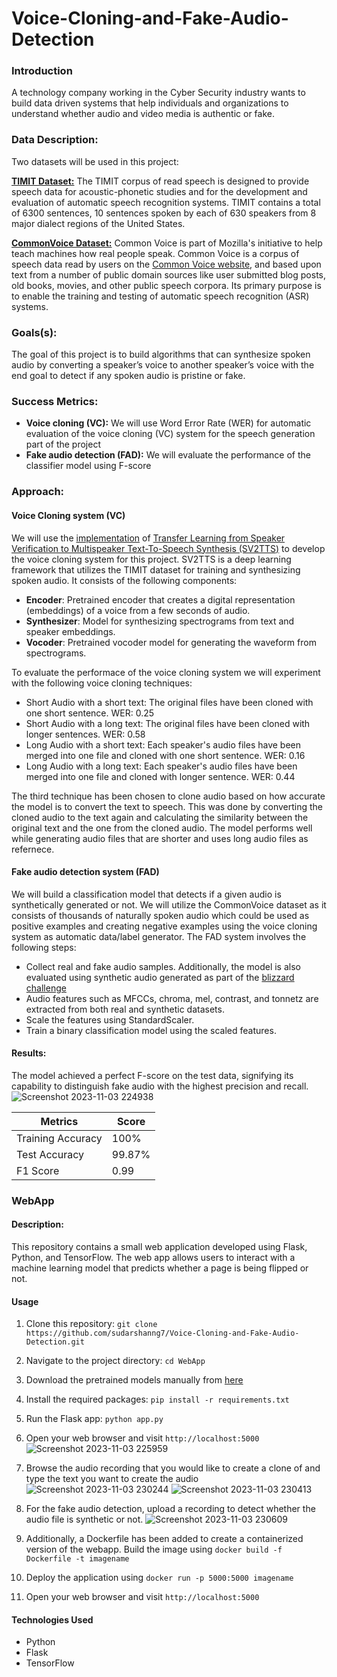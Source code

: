 # Voice-Cloning-and-Fake-Audio-Detection
### Introduction
A technology company working in the Cyber Security industry wants to build data driven systems that help individuals and organizations to understand whether audio and video media is authentic or fake.

### Data Description:
Two datasets will be used in this project:

[**TIMIT Dataset:**](https://github.com/philipperemy/timit) The TIMIT corpus of read speech is designed to provide speech data for acoustic-phonetic studies and for the development and evaluation of automatic speech recognition systems. TIMIT contains a total of 6300 sentences, 10 sentences spoken by each of 630 speakers from 8 major dialect regions of the United States.

[**CommonVoice Dataset:**](https://commonvoice.mozilla.org/en/datasets) Common Voice is part of Mozilla's initiative to help teach machines how real people speak. Common Voice is a corpus of speech data read by users on the [Common Voice website](https://commonvoice.mozilla.org/), and based upon text from a number of public domain sources like user submitted blog posts, old books, movies, and other public speech corpora. Its primary purpose is to enable the training and testing of automatic speech recognition (ASR) systems.

### Goals(s):
The goal of this project is to build algorithms that can synthesize spoken audio by converting a speaker’s voice to another speaker’s voice with the end goal to detect if any spoken audio is pristine or fake.

### Success Metrics:
* **Voice cloning (VC):** We will use Word Error Rate (WER) for automatic evaluation of the voice cloning (VC) system for the speech generation part of the project
* **Fake audio detection (FAD):** We will evaluate the performance of the classifier model using F-score 

### Approach:
#### Voice Cloning system (VC)
We will use the [implementation](https://github.com/CorentinJ/Real-Time-Voice-Cloning) of [Transfer Learning from Speaker Verification to Multispeaker Text-To-Speech Synthesis (SV2TTS)](https://arxiv.org/abs/1806.04558) to develop the voice cloning system for this project. SV2TTS is a deep learning framework that utilizes the TIMIT dataset for training and synthesizing spoken audio. It consists of the following components:
* **Encoder**: Pretrained encoder that creates a digital representation (embeddings) of a voice from a few seconds of audio.
* **Synthesizer**: Model for synthesizing spectrograms from text and speaker embeddings.
* **Vocoder**: Pretrained vocoder model for generating the waveform from spectrograms.

To evaluate the performace of the voice cloning system we will experiment with the following voice cloning techniques:
* Short Audio with a short text: The original files have been cloned with one short sentence. WER: 0.25
* Short Audio with a long text: The original files have been cloned with longer sentences. WER: 0.58
* Long Audio with a short text: Each speaker's audio files have been merged into one file and cloned with one short sentence. WER: 0.16
* Long Audio with a long text: Each speaker's audio files have been merged into one file and cloned with longer sentence. WER: 0.44

The third technique has been chosen to clone audio based on how accurate the model is to convert the text to speech. This was done by converting the cloned audio to the text again and calculating the similarity between the original text and the one from the cloned audio. The model performs well while generating audio files that are shorter and uses long audio files as refernece.

#### Fake audio detection system (FAD) 
We will build a classification model that detects if a given audio is synthetically generated or not. We will utilize the CommonVoice dataset as it consists of thousands of naturally spoken audio which could be used as positive examples and creating negative examples using the voice cloning system as automatic data/label generator. The FAD system involves the following steps:

* Collect real and fake audio samples. Additionally, the model is also evaluated using synthetic audio generated as part of the [blizzard challenge](https://www.cstr.ed.ac.uk/projects/blizzard/data.html)
* Audio features such as MFCCs, chroma, mel, contrast, and tonnetz are extracted from both real and synthetic datasets.
* Scale the features using StandardScaler.
* Train a binary classification model using the scaled features.

#### Results:
The model achieved a perfect F-score on the test data, signifying its capability to distinguish fake audio with the highest precision and recall.
![Screenshot 2023-11-03 224938](https://github.com/sudarshanng7/Voice-Cloning-and-Fake-Audio-Detection/assets/47222625/76c6604b-8f87-462f-adc1-94d03e88a201)

| Metrics | Score |
| --- | --- |
| Training Accuracy | 100%  |
| Test Accuracy | 99.87% |
| F1 Score | 0.99 |

### WebApp

#### Description:

This repository contains a small web application developed using Flask, Python, and TensorFlow. The web app allows users to interact with a machine learning model that predicts whether a page is being flipped or not.

#### Usage

1. Clone this repository: `git clone https://github.com/sudarshanng7/Voice-Cloning-and-Fake-Audio-Detection.git`
2. Navigate to the project directory: `cd WebApp`
3. Download the pretrained models manually from [here](https://github.com/CorentinJ/Real-Time-Voice-Cloning/wiki/Pretrained-models)
4. Install the required packages: `pip install -r requirements.txt`
5. Run the Flask app: `python app.py`
6. Open your web browser and visit `http://localhost:5000`
![Screenshot 2023-11-03 225959](https://github.com/sudarshanng7/Voice-Cloning-and-Fake-Audio-Detection/assets/47222625/a59e4cde-c7d6-4324-a4db-a2392344cfd2)
7. Browse the audio recording that you would like to create a clone of and type the text you want to create the audio
![Screenshot 2023-11-03 230244](https://github.com/sudarshanng7/Voice-Cloning-and-Fake-Audio-Detection/assets/47222625/7e7815e7-7bcc-49d2-84f5-1853fcb8317e)
![Screenshot 2023-11-03 230413](https://github.com/sudarshanng7/Voice-Cloning-and-Fake-Audio-Detection/assets/47222625/262e9826-fdd5-4fdf-b848-5dd739e22e46)
8. For the fake audio detection, upload a recording to detect whether the audio file is synthetic or not.
![Screenshot 2023-11-03 230609](https://github.com/sudarshanng7/Voice-Cloning-and-Fake-Audio-Detection/assets/47222625/34cd0364-4acd-4394-845a-a28a683a635a)

9. Additionally, a Dockerfile has been added to create a containerized version of the webapp. Build the image using `docker build -f Dockerfile -t imagename`
10. Deploy the application using `docker run -p 5000:5000 imagename`
11. Open your web browser and visit `http://localhost:5000`


#### Technologies Used

- Python
- Flask
- TensorFlow
